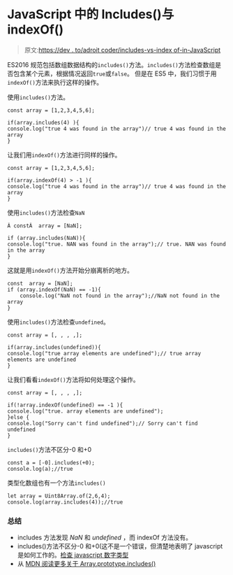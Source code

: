 # JavaScript 中的 Includes()与 indexOf()

> 原文:[https://dev . to/adroit coder/includes-vs-index of-in-JavaScript](https://dev.to/adroitcoder/includes-vs-indexof-in-javascript)

ES2016 规范包括数组数据结构的`includes()`方法。`includes()`方法检查数组是否包含某个元素，根据情况返回`true`或`false`。
但是在 ES5 中，我们习惯于用`indexOf()`方法来执行这样的操作。

使用`includes()`方法。

```
const array = [1,2,3,4,5,6];

if(array.includes(4) ){
console.log("true 4 was found in the array")// true 4 was found in the array
} 
```

让我们用`indexOf()`方法进行同样的操作。

```
const array = [1,2,3,4,5,6];

if(array.indexOf(4) > -1 ){
console.log("true 4 was found in the array")// true 4 was found in the array
} 
```

使用`includes()`方法检查`NaN`

```
Â constÂ  array = [NaN];

if (array.includes(NaN)){
console.log("true. NAN was found in the array");// true. NAN was found in the array
} 
```

这就是用`indexOf()`方法开始分崩离析的地方。

```
const  array = [NaN];
if (array.indexOf(NaN) == -1){
    console.log("NaN not found in the array");//NaN not found in the array
} 
```

使用`includes()`方法检查`undefined`。

```
const array = [, , , ,];

if(array.includes(undefined)){
console.log("true array elements are undefined");// true array elements are undefined
} 
```

让我们看看`indexOf()`方法将如何处理这个操作。

```
const array = [, , , ,];

if(!array.indexOf(undefined) == -1 ){
console.log("true. array elements are undefined");
}else {
console.log("Sorry can't find undefined");// Sorry can't find undefined
} 
```

`includes()`方法不区分-0 和+0

```
const a = [-0].includes(+0);
console.log(a);//true 
```

类型化数组也有一个方法`includes()`

```
let array = Uint8Array.of(2,6,4);
console.log(array.includes(4));//true 
```

### [](#summary)总结

*   includes 方法发现 *NaN* 和 *undefined* ，而 indexOf 方法没有。
*   includes()方法不区分-0 和+0(这不是一个错误，但清楚地表明了 javascript 是如何工作的。[检查 javascript 数字类型](http://speakingjs.com/es5/ch11.html#two_zeros)
*   从 [MDN 阅读更多关于 Array.prototype.includes()](https://developer.mozilla.org/en/docs/Web/JavaScript/Reference/Global_Objects/Array/includes)